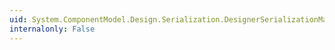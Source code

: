 ```yaml
---
uid: System.ComponentModel.Design.Serialization.DesignerSerializationManager.PreserveNames
internalonly: False
---
```

